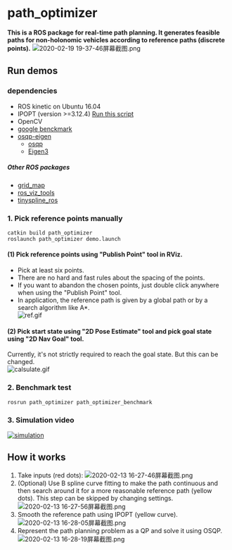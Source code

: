 # path_optimizer
**This is a ROS package for real-time path planning. It generates feasible paths for non-holonomic vehicles according to reference paths (discrete points).**
![2020-02-19 19-37-46屏幕截图.png](https://i.loli.net/2020/02/19/WHomBSMfyZ4jR62.png)  
## Run demos 
### dependencies 
- ROS kinetic on Ubuntu 16.04 
- IPOPT (version >=3.12.4) [Run this script](https://coding.net/u/aRagdoll/p/Ipopt-3.12.4/git/blob/master/install_ipopt.bash)   
- OpenCV  
- [google benckmark](https://github.com/google/benchmark)
- [osqp-eigen](https://github.com/robotology/osqp-eigen)  
  - [osqp](https://github.com/oxfordcontrol/osqp)    
  - [Eigen3](http://eigen.tuxfamily.org/index.php?title=Main_Page)
##### Other ROS packages  
- [grid_map](https://github.com/ANYbotics/grid_map)
- [ros_viz_tools](https://github.com/Magic-wei/ros_viz_tools)
- [tinyspline_ros](https://github.com/qutas/tinyspline_ros)  
  
### 1. Pick reference points manually
~~~
catkin build path_optimizer
roslaunch path_optimizer demo.launch
~~~
#### (1) Pick reference points using "Publish Point" tool in RViz.  
- Pick at least six points.  
- There are no hard and fast rules about the spacing of the points.  
- If you want to abandon the chosen points, just double click anywhere when using the "Publish Point" tool.  
- In application, the reference path is given by a global path or by a search algorithm like A*.  
![ref.gif](https://i.loli.net/2020/02/13/EXB8Qh9MdUOlm1R.gif)  
#### (2) Pick start state using "2D Pose Estimate" tool and pick goal state using "2D Nav Goal" tool.  
Currently, it's not strictly required to reach the goal state. But this can be changed.    
![calsulate.gif](https://i.loli.net/2020/02/13/mLxIkj4Kvirg7eO.gif)

### 2. Benchmark test  

```
rosrun path_optimizer path_optimizer_benchmark
```   
### 3. Simulation video
[![simulation](https://i.loli.net/2020/02/14/cIdRVs7GUhuTayv.png)](https://vimeo.com/391392050)

## How it works
1. Take inputs (red dots):
![2020-02-13 16-27-46屏幕截图.png](https://i.loli.net/2020/02/13/rRdA7ZGmjfObzNV.png)  
2. (Optional) Use B spline curve fitting to make the path continuous and then search around it for a more reasonable reference path (yellow dots). 
This step can be skipped by changing settings. 
![2020-02-13 16-27-56屏幕截图.png](https://i.loli.net/2020/02/13/GJEbrUIXwScKmWT.png)    
3. Smooth the reference path using IPOPT (yellow curve).   
![2020-02-13 16-28-05屏幕截图.png](https://i.loli.net/2020/02/13/Meqi3m7CXzZFIxJ.png)  
4. Represent the path planning problem as a QP and solve it using OSQP.  
![2020-02-13 16-28-19屏幕截图.png](https://i.loli.net/2020/02/13/HaMpYKcZLxTdtAs.png)
